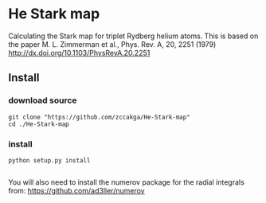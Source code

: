 # He Stark map

Calculating the Stark map for triplet Rydberg helium atoms. This is based on the paper M. L. Zimmerman et al., Phys. Rev. A, 20, 2251 (1979) http://dx.doi.org/10.1103/PhysRevA.20.2251

## Install

### download source

```
git clone "https://github.com/zccakga/He-Stark-map"
cd ./He-Stark-map
```

### install

```
python setup.py install
 
```

You will also need to install the numerov package for the radial integrals from: https://github.com/ad3ller/numerov
